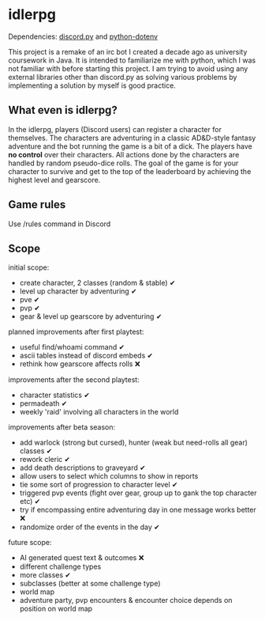 # idlerpg
Dependencies: [discord.py](https://github.com/Rapptz/discord.py/) and [python-dotenv](https://github.com/theskumar/python-dotenv)

This project is a remake of an irc bot I created a decade ago as university coursework in Java. It is intended to familiarize me with python, which I was not familiar with before starting this project. I am trying to avoid using any external libraries other than discord.py as solving various problems by implementing a solution by myself is good practice.

## What even is idlerpg?
In the idlerpg, players (Discord users) can register a character for themselves. The characters are adventuring in a classic AD&D-style fantasy adventure and the bot running the game is a bit of a dick. The players have **no control** over their characters. All actions done by the characters are handled by random pseudo-dice rolls. The goal of the game is for your character to survive and get to the top of the leaderboard by achieving the highest level and gearscore.

## Game rules

Use /rules command in Discord

## Scope
initial scope:
- create character, 2 classes (random & stable) ✔
- level up character by adventuring ✔
- pve ✔
- pvp ✔
- gear & level up gearscore by adventuring ✔

planned improvements after first playtest:
- useful find/whoami command ✔
- ascii tables instead of discord embeds ✔
- rethink how gearscore affects rolls ❌

improvements after the second playtest:
- character statistics ✔
- permadeath ✔
- weekly 'raid' involving all characters in the world

improvements after beta season:
- add warlock (strong but cursed), hunter (weak but need-rolls all gear) classes ✔
- rework cleric ✔
- add death descriptions to graveyard ✔
- allow users to select which columns to show in reports
- tie some sort of progression to character level ✔
- triggered pvp events (fight over gear, group up to gank the top character etc) ✔
- try if encompassing entire adventuring day in one message works better ❌
- randomize order of the events in the day ✔

future scope:
- AI generated quest text & outcomes ❌
- different challenge types
- more classes ✔
- subclasses (better at some challenge type)
- world map
- adventure party, pvp encounters & encounter choice depends on position on world map